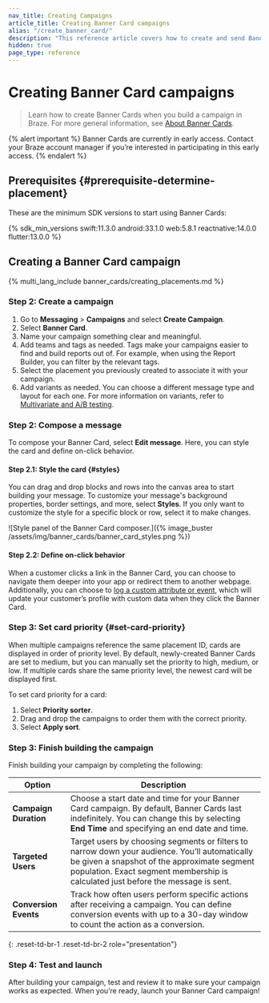 ```yaml
---
nav_title: Creating Campaigns
article_title: Creating Banner Card campaigns
alias: "/create_banner_card/"
description: "This reference article covers how to create and send Banner Cards using Braze campaigns."
hidden: true
page_type: reference
---
```


# Creating Banner Card campaigns

> Learn how to create Banner Cards when you build a campaign in Braze. For more general information, see [About Banner Cards]({{site.baseurl}}/developer_guide/banner_cards/).

{% alert important %}
Banner Cards are currently in early access. Contact your Braze account manager if you’re interested in participating in this early access.
{% endalert %}

## Prerequisites {#prerequisite-determine-placement}

These are the minimum SDK versions to start using Banner Cards:

{% sdk_min_versions swift:11.3.0 android:33.1.0 web:5.8.1 reactnative:14.0.0 flutter:13.0.0 %}

## Creating a Banner Card campaign

{% multi_lang_include banner_cards/creating_placements.md %}

### Step 2: Create a campaign

1. Go to **Messaging** > **Campaigns** and select **Create Campaign**.
2. Select **Banner Card**.
3. Name your campaign something clear and meaningful.
4. Add teams and tags as needed. Tags make your campaigns easier to find and build reports out of. For example, when using the Report Builder, you can filter by the relevant tags.
5. Select the placement you previously created to associate it with your campaign.
6. Add variants as needed. You can choose a different message type and layout for each one. For more information on variants, refer to [Multivariate and A/B testing]({{site.baseurl}}/user_guide/engagement_tools/testing/multivariant_testing/).

### Step 2: Compose a message

To compose your Banner Card, select **Edit message**. Here, you can style the card and define on-click behavior.

#### Step 2.1: Style the card {#styles}

You can drag and drop blocks and rows into the canvas area to start building your message. To customize your message's background properties, border settings, and more, select **Styles**. If you only want to customize the style for a specific block or row, select it to make changes.

![Style panel of the Banner Card composer.]({% image_buster /assets/img/banner_cards/banner_card_styles.png %})

#### Step 2.2: Define on-click behavior

When a customer clicks a link in the Banner Card, you can choose to navigate them deeper into your app or redirect them to another webpage. Additionally, you can choose to [log a custom attribute or event]({{site.baseurl}}/developer_guide/analytics/), which will update your customer’s profile with custom data when they click the Banner Card.

### Step 3: Set card priority {#set-card-priority}

When multiple campaigns reference the same placement ID, cards are displayed in order of priority level. By default, newly-created Banner Cards are set to medium, but you can manually set the priority to high, medium, or low. If multiple cards share the same priority level, the newest card will be displayed first.

To set card priority for a card:

1. Select **Priority sorter**.
2. Drag and drop the campaigns to order them with the correct priority.
3. Select **Apply sort**.

### Step 3: Finish building the campaign

Finish building your campaign by completing the following:

| Option                    | Description |
|---------------------------|-------------|
| **Campaign Duration** | Choose a start date and time for your Banner Card campaign. By default, Banner Cards last indefinitely. You can change this by selecting **End Time** and specifying an end date and time. |
| **Targeted Users** | Target users by choosing segments or filters to narrow down your audience. You’ll automatically be given a snapshot of the approximate segment population. Exact segment membership is calculated just before the message is sent. |
| **Conversion Events** | Track how often users perform specific actions after receiving a campaign. You can define conversion events with up to a 30-day window to count the action as a conversion. |
{: .reset-td-br-1 .reset-td-br-2 role="presentation"}

### Step 4: Test and launch

After building your campaign, test and review it to make sure your campaign works as expected. When you’re ready, launch your Banner Card campaign!
